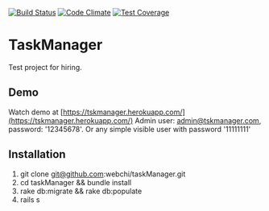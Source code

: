 [![Build Status](https://travis-ci.org/webchi/taskManager.svg?branch=master)](https://travis-ci.org/webchi/taskManager)
[![Code Climate](https://codeclimate.com/github/webchi/taskManager/badges/gpa.svg)](https://codeclimate.com/github/webchi/taskManager)
[![Test Coverage](https://codeclimate.com/github/webchi/taskManager/badges/coverage.svg)](https://codeclimate.com/github/webchi/taskManager/coverage)

# TaskManager
Test project for hiring.

## Demo
Watch demo at [https://tskmanager.herokuapp.com/](https://tskmanager.herokuapp.com/)
Admin user: admin@tskmanager.com, password: '12345678'. Or any simple visible user with password '11111111'

## Installation
1. git clone git@github.com:webchi/taskManager.git
2. cd taskManager && bundle install
3. rake db:migrate && rake db:populate
5. rails s